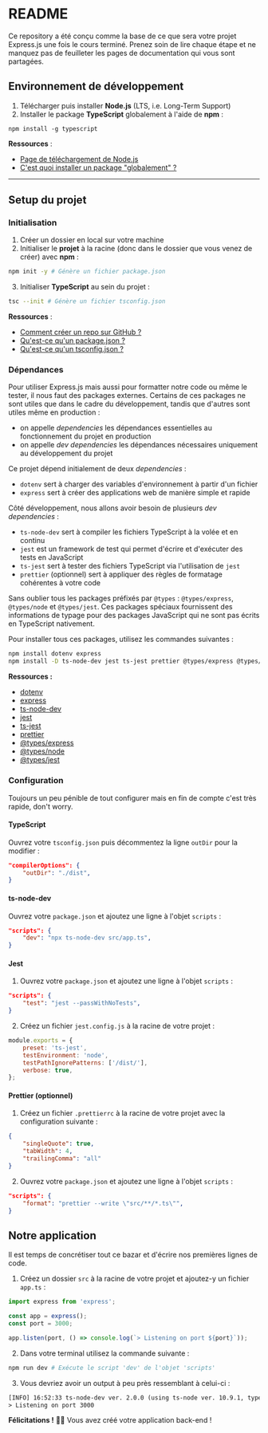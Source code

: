 # README
Ce repository a été conçu comme la base de ce que sera votre projet Express.js une fois le cours terminé. Prenez soin de lire chaque étape et ne manquez pas de feuilleter les pages de documentation qui vous sont partagées.

## Environnement de développement
1. Télécharger puis installer **Node.js** (LTS, i.e. Long-Term Support)
2. Installer le package **TypeScript** globalement à l'aide de **npm** :
```
npm install -g typescript
```

**Ressources** :
- [Page de téléchargement de Node.js](https://nodejs.org/en/download)
- [C'est quoi installer un package "globalement" ?](https://docs.npmjs.com/downloading-and-installing-packages-globally)

---

## Setup du projet
### Initialisation
1. Créer un dossier en local sur votre machine
2. Initialiser le **projet** à la racine (donc dans le dossier que vous venez de créer) avec **npm** :
```bash
npm init -y # Génère un fichier package.json
```

3. Initialiser **TypeScript** au sein du projet :
```bash
tsc --init # Génère un fichier tsconfig.json
```

**Ressources** :
- [Comment créer un repo sur GitHub ?](https://docs.github.com/fr/repositories/creating-and-managing-repositories/creating-a-new-repository)
- [Qu'est-ce qu'un package.json ?](https://docs.npmjs.com/cli/v9/configuring-npm/package-json)
- [Qu'est-ce qu'un tsconfig.json ?](https://www.typescriptlang.org/docs/handbook/tsconfig-json.html)

### Dépendances
Pour utiliser Express.js mais aussi pour formatter notre code ou même le tester, il nous faut des packages externes. Certains de ces packages ne sont utiles que dans le cadre du développement, tandis que d'autres sont utiles même en production :
- on appelle _dependencies_ les dépendances essentielles au fonctionnement du projet en production
- on appelle _dev dependencies_ les dépendances nécessaires uniquement au développement du projet

Ce projet dépend initialement de deux _dependencies_ :
- `dotenv` sert à charger des variables d'environnement à partir d'un fichier
- `express` sert à créer des applications web de manière simple et rapide

Côté développement, nous allons avoir besoin de plusieurs _dev dependencies_ :
- `ts-node-dev` sert à compiler les fichiers TypeScript à la volée et en continu
- `jest` est un framework de test qui permet d'écrire et d'exécuter des tests en JavaScript
- `ts-jest` sert à tester des fichiers TypeScript via l'utilisation de `jest`
- `prettier` (optionnel) sert à appliquer des règles de formatage cohérentes à votre code

Sans oublier tous les packages préfixés par `@types` : `@types/express`, `@types/node` et `@types/jest`. Ces packages spéciaux fournissent des informations de typage pour des packages JavaScript qui ne sont pas écrits en TypeScript nativement.

Pour installer tous ces packages, utilisez les commandes suivantes :
```bash
npm install dotenv express
npm install -D ts-node-dev jest ts-jest prettier @types/express @types/jest @types/node
```

**Ressources :**
- [dotenv](https://www.npmjs.com/package/dotenv)
- [express](https://www.npmjs.com/package/express)
- [ts-node-dev](https://www.npmjs.com/package/ts-node-dev)
- [jest](https://www.npmjs.com/package/jest)
- [ts-jest](https://www.npmjs.com/package/ts-jest)
- [prettier](https://www.npmjs.com/package/prettier)
- [@types/express](https://www.npmjs.com/package/@types/express)
- [@types/node](https://www.npmjs.com/package/@types/node)
- [@types/jest](https://www.npmjs.com/package/@types/jest)

### Configuration
Toujours un peu pénible de tout configurer mais en fin de compte c'est très rapide, don't worry.

#### TypeScript
Ouvrez votre `tsconfig.json` puis décommentez la ligne `outDir` pour la modifier :
```json
"compilerOptions": {
    "outDir": "./dist",
}
```

#### ts-node-dev
Ouvrez votre `package.json` et ajoutez une ligne à l'objet `scripts` :
```json
"scripts": {
    "dev": "npx ts-node-dev src/app.ts",
}
```

#### Jest
1. Ouvrez votre `package.json` et ajoutez une ligne à l'objet `scripts` :
```json
"scripts": {
    "test": "jest --passWithNoTests",
}
```

2. Créez un fichier `jest.config.js` à la racine de votre projet :
```js
module.exports = {
    preset: 'ts-jest',
    testEnvironment: 'node',
    testPathIgnorePatterns: ['/dist/'],
    verbose: true,
};
```

#### Prettier (optionnel)
1. Créez un fichier `.prettierrc` à la racine de votre projet avec la configuration suivante :
```json
{
    "singleQuote": true,
    "tabWidth": 4,
    "trailingComma": "all"
}
```

2. Ouvrez votre `package.json` et ajoutez une ligne à l'objet `scripts` :
```json
"scripts": {
    "format": "prettier --write \"src/**/*.ts\"",
}
```

## Notre application
Il est temps de concrétiser tout ce bazar et d'écrire nos premières lignes de code.
1. Créez un dossier `src` à la racine de votre projet et ajoutez-y un fichier `app.ts` :
```ts
import express from 'express';

const app = express();
const port = 3000;

app.listen(port, () => console.log(`> Listening on port ${port}`));
```

2. Dans votre terminal utilisez la commande suivante :
```bash
npm run dev # Exécute le script 'dev' de l'objet 'scripts'
```

3. Vous devriez avoir un output à peu près ressemblant à celui-ci :
```txt
[INFO] 16:52:33 ts-node-dev ver. 2.0.0 (using ts-node ver. 10.9.1, typescript ver. 5.1.6)
> Listening on port 3000
```

**Félicitations !** 🥳🎉 Vous avez créé votre application back-end !
